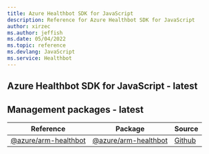 ```yaml
---
title: Azure Healthbot SDK for JavaScript
description: Reference for Azure Healthbot SDK for JavaScript
author: xirzec
ms.author: jeffish
ms.date: 05/04/2022
ms.topic: reference
ms.devlang: JavaScript
ms.service: Healthbot
---
```

## Azure Healthbot SDK for JavaScript - latest
## Management packages - latest
| Reference | Package | Source |
|---|---|---|
|[@azure/arm-healthbot](javascript/api/overview/azure/arm-healthbot-readme)|[@azure/arm-healthbot](https://www.npmjs.com/package/@azure/arm-healthbot)|[Github](https://github.com/Azure/azure-sdk-for-js/blob/main/sdk/healthbot/arm-healthbot)|

